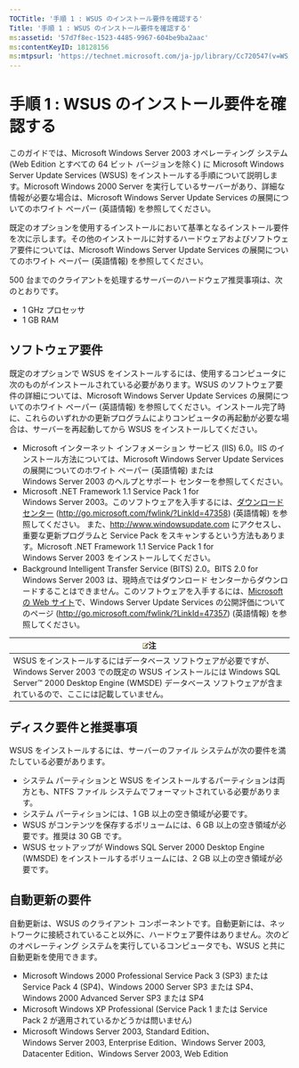 ```yaml
---
TOCTitle: '手順 1 : WSUS のインストール要件を確認する'
Title: '手順 1 : WSUS のインストール要件を確認する'
ms:assetid: '57d7f8ec-1523-4485-9967-604be9ba2aac'
ms:contentKeyID: 18128156
ms:mtpsurl: 'https://technet.microsoft.com/ja-jp/library/Cc720547(v=WS.10)'
---
```


手順 1 : WSUS のインストール要件を確認する
==========================================

このガイドでは、Microsoft Windows Server 2003 オペレーティング システム (Web Edition とすべての 64 ビット バージョンを除く) に Microsoft Windows Server Update Services (WSUS) をインストールする手順について説明します。Microsoft Windows 2000 Server を実行しているサーバーがあり、詳細な情報が必要な場合は、Microsoft Windows Server Update Services の展開についてのホワイト ペーパー (英語情報) を参照してください。

既定のオプションを使用するインストールにおいて基準となるインストール要件を次に示します。その他のインストールに対するハードウェアおよびソフトウェア要件については、Microsoft Windows Server Update Services の展開についてのホワイト ペーパー (英語情報) を参照してください。

500 台までのクライアントを処理するサーバーのハードウェア推奨事項は、次のとおりです。

-   1 GHz プロセッサ
-   1 GB RAM

ソフトウェア要件
----------------

既定のオプションで WSUS をインストールするには、使用するコンピュータに次のものがインストールされている必要があります。WSUS のソフトウェア要件の詳細については、Microsoft Windows Server Update Services の展開についてのホワイト ペーパー (英語情報) を参照してください。インストール完了時に、これらのいずれかの更新プログラムによりコンピュータの再起動が必要な場合は、サーバーを再起動してから WSUS をインストールしてください。

-   Microsoft インターネット インフォメーション サービス (IIS) 6.0。IIS のインストール方法については、Microsoft Windows Server Update Services の展開についてのホワイト ペーパー (英語情報) または Windows Server 2003 のヘルプとサポート センターを参照してください。
-   Microsoft .NET Framework 1.1 Service Pack 1 for Windows Server 2003。このソフトウェアを入手するには、[ダウンロード センター](http://go.microsoft.com/fwlink/?linkid=47358) (http://go.microsoft.com/fwlink/?LinkId=47358) (英語情報) を参照してください。
    また、http://www.windowsupdate.com にアクセスし、重要な更新プログラムと Service Pack をスキャンするという方法もあります。Microsoft .NET Framework 1.1 Service Pack 1 for Windows Server 2003 をインストールしてください。
-   Background Intelligent Transfer Service (BITS) 2.0。BITS 2.0 for Windows Server 2003 は、現時点ではダウンロード センターからダウンロードすることはできません。このソフトウェアを入手するには、[Microsoft の Web サイト](http://go.microsoft.com/fwlink/?linkid=47357)で、Windows Server Update Services の公開評価についてのページ (http://go.microsoft.com/fwlink/?LinkId=47357) (英語情報) を参照してください。

| ![](images/Cc720547.note(WS.10).gif)注                                                                                                                                                                            |
|------------------------------------------------------------------------------------------------------------------------------------------------------------------------------------------------------------------------------------------------|
| WSUS をインストールするにはデータベース ソフトウェアが必要ですが、Windows Server 2003 での既定の WSUS インストールには Windows SQL Server™ 2000 Desktop Engine (WMSDE) データベース ソフトウェアが含まれているので、ここには記載していません。 |

ディスク要件と推奨事項
----------------------

WSUS をインストールするには、サーバーのファイル システムが次の要件を満たしている必要があります。

-   システム パーティションと WSUS をインストールするパーティションは両方とも、NTFS ファイル システムでフォーマットされている必要があります。
-   システム パーティションには、1 GB 以上の空き領域が必要です。
-   WSUS がコンテンツを保存するボリュームには、6 GB 以上の空き領域が必要です。推奨は 30 GB です。
-   WSUS セットアップが Windows SQL Server 2000 Desktop Engine (WMSDE) をインストールするボリュームには、2 GB 以上の空き領域が必要です。

自動更新の要件
--------------

自動更新は、WSUS のクライアント コンポーネントです。自動更新には、ネットワークに接続されていること以外に、ハードウェア要件はありません。次のどのオペレーティング システムを実行しているコンピュータでも、WSUS と共に自動更新を使用できます。

-   Microsoft Windows 2000 Professional Service Pack 3 (SP3) または Service Pack 4 (SP4)、Windows 2000 Server SP3 または SP4、Windows 2000 Advanced Server SP3 または SP4
-   Microsoft Windows XP Professional (Service Pack 1 または Service Pack 2 が適用されているかどうかは問いません)
-   Microsoft Windows Server 2003, Standard Edition、Windows Server 2003, Enterprise Edition、Windows Server 2003, Datacenter Edition、Windows Server 2003, Web Edition
